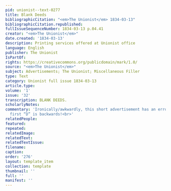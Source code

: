 ```yaml
---
pid: unionist--text-0277
title: Blank Deeds
bibliographicCitation: "<em>The Unionist</em> 1834-03-13"
bibliographicCitation.republished: 
fullIssueSequenceNumber: 1834-03-13 p.04.41
creator: "<em>The Unionist</em>"
date.created: '1834-03-13'
description: Printing services offered at Unionist office
language: English
publisher: The Unionist
IsPartOf: 
rights: https://creativecommons.org/publicdomain/mark/1.0/
source: "<em>The Unionist</em>"
subject: Advertisements; The Unionist; Miscellaneous Filler
type: Text
category: Unionist full issue 1834-03-13
article.type: 
volume: '1'
issue: '32'
transcription: BLANK DEEDS.
scholarlyNotes: 
commentary: 'Ironically/awkwardly, this short advertisement has an error in it: the
  first “D” is backwards!<br>'
relatedPeople: 
featured: 
repeated: 
relatedImage: 
relatedText: 
relatedTextIssue: 
filename: 
caption: 
order: '276'
layout: template_item
collection: template
thumbnail: ''
full: ''
manifest: ''
---
```

